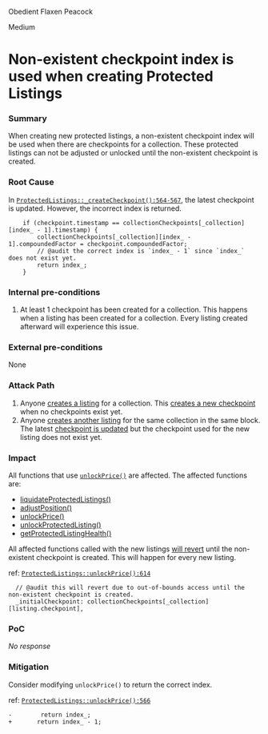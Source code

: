 Obedient Flaxen Peacock

Medium

# Non-existent checkpoint index is used when creating Protected Listings

### Summary

When creating new protected listings, a non-existent checkpoint index will be used when there are checkpoints for a collection. These protected listings can not be adjusted or unlocked until the non-existent checkpoint is created.

### Root Cause

In [`ProtectedListings::_createCheckpoint():564-567`](https://github.com/sherlock-audit/2024-08-flayer/blob/main/flayer/src/contracts/ProtectedListings.sol#L564-L567), the latest checkpoint is updated. However, the incorrect index is returned.

```solidity
    if (checkpoint.timestamp == collectionCheckpoints[_collection][index_ - 1].timestamp) {
        collectionCheckpoints[_collection][index_ - 1].compoundedFactor = checkpoint.compoundedFactor;
        // @audit the correct index is `index_ - 1` since `index_` does not exist yet.
        return index_;
    }
```

### Internal pre-conditions

1. At least 1 checkpoint has been created for a collection. This happens when a listing has been created for a collection. Every listing created afterward will experience this issue.

### External pre-conditions

None

### Attack Path

1. Anyone [creates a listing](https://github.com/sherlock-audit/2024-08-flayer/blob/main/flayer/src/contracts/ProtectedListings.sol#L117-L156) for a collection. This [creates a new checkpoint](https://github.com/sherlock-audit/2024-08-flayer/blob/main/flayer/src/contracts/ProtectedListings.sol#L532-L557) when no checkpoints exist yet.
2. Anyone [creates another listing](https://github.com/sherlock-audit/2024-08-flayer/blob/main/flayer/src/contracts/ProtectedListings.sol#L117-L156) for the same collection in the same block. The latest [checkpoint is updated](https://github.com/sherlock-audit/2024-08-flayer/blob/main/flayer/src/contracts/ProtectedListings.sol#L564-L567) but the checkpoint used for the new listing does not exist yet.

### Impact

All functions that use [`unlockPrice()`](https://github.com/sherlock-audit/2024-08-flayer/blob/main/flayer/src/contracts/ProtectedListings.sol#L614) are affected. The affected functions are:

- [liquidateProtectedListings()](https://github.com/sherlock-audit/2024-08-flayer/blob/main/flayer/src/contracts/ProtectedListings.sol#L431)
- [adjustPosition()](https://github.com/sherlock-audit/2024-08-flayer/blob/main/flayer/src/contracts/ProtectedListings.sol#L377)
- [unlockPrice()](https://github.com/sherlock-audit/2024-08-flayer/blob/main/flayer/src/contracts/ProtectedListings.sol#L614)
- [unlockProtectedListing()](https://github.com/sherlock-audit/2024-08-flayer/blob/main/flayer/src/contracts/ProtectedListings.sol#L295)
- [getProtectedListingHealth()](https://github.com/sherlock-audit/2024-08-flayer/blob/main/flayer/src/contracts/ProtectedListings.sol#L500)

All affected functions called with the new listings [will revert](https://github.com/sherlock-audit/2024-08-flayer/blob/main/flayer/src/contracts/ProtectedListings.sol#L614) until the non-existent checkpoint is created. This will happen for every new listing.

ref: [`ProtectedListings::unlockPrice():614`](https://github.com/sherlock-audit/2024-08-flayer/blob/main/flayer/src/contracts/ProtectedListings.sol#L614)
```solidity
  // @audit this will revert due to out-of-bounds access until the non-existent checkpoint is created.
  _initialCheckpoint: collectionCheckpoints[_collection][listing.checkpoint],
```

### PoC

_No response_

### Mitigation

Consider modifying `unlockPrice()` to return the correct index.

ref: [`ProtectedListings::unlockPrice():566`](https://github.com/sherlock-audit/2024-08-flayer/blob/main/flayer/src/contracts/ProtectedListings.sol#L566)
```solidity
-        return index_;
+       return index_ - 1;
```
